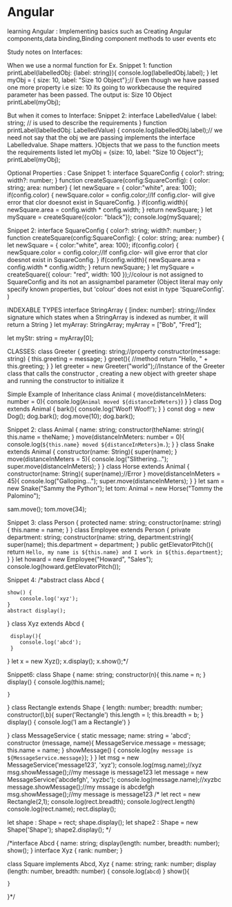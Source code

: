 # Angular
learning Angular : Implementing basics such as Creating Angular components,data binding,Binding component methods to user events etc


Study notes on Interfaces:

When we use a normal function for Ex.
Snippet 1:
function printLabel(labelledObj: {label: string}){
    console.log(labelledObj.label);
}
let myObj = { size: 10, label: "Size 10 Object"};// Even though we have passed one more property i.e size: 10 its going to workbecause the required parameter has been passed. The output is: Size 10 Object
printLabel(myObj);

But when it comes to Interface:
Snippet 2:
interface LabelledValue {
    label: string; // is used to describe the requirements
}
function printLabel(labelledObj: LabelledValue) {
    console.log(labelledObj.label);// we need not say that the obj we are passing implements the interface Labelledvalue.
Shape matters.
}Objects that we pass to the function meets the requirements listed 
let myObj = {size: 10, label: "Size 10 Object"};
printLabel(myObj);

Optional Properties : Case
Snippet 1:
interface SquareConfig {
    color?: string;
    width?: number;
}
function createSquare(config:SquareConfig): { color: string; area: number} {
    let newSquare = { color:"white", area: 100};
    if(config.color) {
        newSquare.color = config.color;//If config.clor- will give error that clor doesnot exist in SquareConfig.
    }
    if(config.width){
        newSquare.area = config.width * config.width;
    }
    return newSquare;
}
let mySquare = createSquare({color: "black"}); 
console.log(mySquare);

Snippet 2:
interface SquareConfig { color?: string; width?: number; } 
function createSquare(config:SquareConfig): { color: string; area: number} { 
    let newSquare = { color:"white", area: 100}; 
    if(config.color) {
         newSquare.color = config.color;//If config.clor- will give error that clor doesnot exist in SquareConfig.
         } if(config.width){ newSquare.area = config.width * config.width; } return newSquare; }
let mySquare = createSquare({ colour: "red", width: 100 });//colour is not assigned to SquareConfig and its not an assignambel parameter (Object literal may only specify known properties, but 'colour' does not exist in type 'SquareConfig'. )

INDEXABLE TYPES
interface StringArray {
    [index: number]: string;//index signature which states when a StringArray is indexed as number, it will return a String
}
let myArray: StringArray;
myArray = ["Bob", "Fred"];

let myStr: string = myArray[0];


CLASSES:
class Greeter {
    greeting: string;//property
    constructor(message: string) {
        this.greeting = message;
    }
    greet(){
        //method
        return "Hello, " + this.greeting;
    }
}
let greeter = new Greeter("world");//Instance of the Greeter class that calls the constructor , creating a new object with greeter shape and running the constructor to initialize it

Simple Example of Inheritance
class Animal {
    move(distanceInMeters: number = 0){
        console.log(`Animal moved ${distanceInMeters}`)
    }
}
class Dog extends Animal {
    bark(){
        console.log('Woof! Woof!');
    }
}
const dog = new Dog();
dog.bark();
dog.move(10);
dog.bark();

Snippet 2:
class Animal {
    name: string;
    constructor(theName: string){
        this.name = theName;
    }
    move(distanceInMeters: number = 0){
        console.log(`${this.name} moved ${distanceInMeters}m.`);
    }
}
class Snake extends Animal {
    constructor(name: String){
        super(name);
    }
    move(distanceInMeters = 5){
        console.log("Slithering...");
        super.move(distanceInMeters);
    }
}
class Horse extends Animal {
    constructor(name: String){
        super(name);//Error
    }
    move(distanceInMeters = 45){
        console.log("Galloping...");
        super.move(distanceInMeters);
    }
}
let sam = new Snake("Sammy the Python");
let tom: Animal = new Horse("Tommy the Palomino");

sam.move();
tom.move(34);

Snippet 3:
class Person {
    protected name: string;
    constructor(name: string) {
        this.name = name;
    }
}
class Employee extends Person {
    private department: string;
    constructor(name: string, department:string){
        super(name);
        this.department = department;
    }
    public getElevatorPitch(){
        return `Hello, my name is ${this.name} and I work in ${this.department}`;
    }
}
let howard = new Employee("Howard", "Sales");
console.log(howard.getElevatorPitch());

Snippet 4:
/*abstract class Abcd {

    show() {
        console.log('xyz');
    }
    abstract display();
}
class Xyz extends Abcd {
   
     display(){
        console.log('abcd');
     }
}
let x = new Xyz();
x.display();
x.show();*/


Snippet6:
class Shape {
    name: string;
    constructor(n){
        this.name = n;
    }
    display() {
        console.log(this.name);
        
    }
}
class Rectangle extends Shape {
    length: number;
    breadth: number;
    constructor(l,b){
        super('Rectangle')
        this.length = l;
        this.breadth = b;
    }
    display() {
        console.log('I am a Rectangle')
    }
    
}
class MessageService {
    static message;
    name: string = 'abcd';
    constructor (message, name){
        MessageService.message = message;
        this.name = name;
    }
    showMessage() {
        console.log(`my message is ${MessageService.message}`);
    }
}
let msg = new MessageService('message123', 'xyz');
console.log(msg.name);//xyz
msg.showMessage();//my message is message123
let message = new MessageService('abcdefgh', 'xyzbc');
console.log(message.name);//xyzbc
message.showMessage();//my mssage is abcdefgh
msg.showMessage();//my message is message123
/*
let rect = new Rectangle(2,1);
console.log(rect.breadth);
console.log(rect.length)
console.log(rect.name);
rect.display();

let shape : Shape = rect;
shape.display();
let shape2 : Shape = new Shape('Shape');
shape2.display();
*/

























/*interface Abcd {
    name: string;
    display(length: number, breadth: number);
    show();
}
interface Xyz {
    rank: number;
}

class Square implements Abcd, Xyz {
    name: string;
    rank: number;
    display (length: number, breadth: number) {
        console.log(`abcd`)
    }
    show(){

    }
}*/







